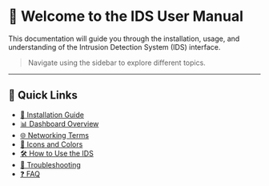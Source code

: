 # 📘 Welcome to the IDS User Manual

This documentation will guide you through the installation, usage, and understanding of the Intrusion Detection System (IDS) interface.

> Navigate using the sidebar to explore different topics.

---

## 🚀 Quick Links

- [🔧 Installation Guide](#)
- [📊 Dashboard Overview](#)
- [🌐 Networking Terms](#)
- [🎨 Icons and Colors](#)
- [🛠 How to Use the IDS](#)
- [🧯 Troubleshooting](#)
- [❓ FAQ](#)
